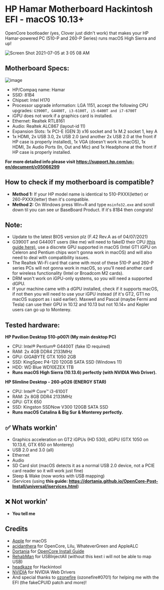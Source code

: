 # HP Hamar Motherboard Hackintosh EFI - macOS 10.13+
OpenCore bootloader (yes, Clover just didn't work) that makes your HP Hamar-powered PC (510-P and 260-P Series) runs macOS High Sierra and up!

![Screen Shot 2021-07-05 at 3 05 08 AM](https://user-images.githubusercontent.com/73286927/124398075-f0f0f980-dd3d-11eb-9da7-4ef36910349a.png)

## Motherboard Specs:
![image](https://user-images.githubusercontent.com/73286927/124374625-18f14600-dcc7-11eb-8365-b0313750ff68.png)
* HP/Compaq name: Hamar
* SSID: 81B4
* Chipset: Intel H170
* Processor upgrade information: LGA 1151, accept the following CPU upgrades: `G3900T, G4400T, i3-6100T, i5-6400T and i7-6700T`
* iGPU does not work if a graphics card is installed.
* Ethernet: Realtek RTL8161
* Audio: Realtek ALC867 (layout-id 11)
* Expansion Slots: 1x PCI-E (GEN 3) x16 socket and 1x M.2 socket 1, key A
* 1x HDMI, 2x USB 3.0, 2x USB 2.0 (and another 2x USB 2.0 at the front if HP case is properly installed), 1x VGA (doesn't work in macOS), 1x HDMI, 3x Audio Ports (In, Out and Mic) and 1x Headphone at the front if HP case is properly installed.

**For more detailed info please visit https://support.hp.com/us-en/document/c05066299**

## How to check if my motherboard is compatible?
* **Method 1:** If your HP model name is identical to 510-PXXX(letter) or 260-PXXX(letter) then it's compatible.
* **Method 2:** On Windows press Win+R and type `msinfo32.exe` and scroll down til you can see ur BaseBoard Product. If it's 81B4 then congrats!

## Note:
* Update to the latest BIOS version plz (F.42 Rev.A as of 04/07/2021)
* G3900T and G4400T users (like me) will need to fakeID their CPU [(this guide here)](https://github.com/QuanTrieuPCYT/HPHamar_Hackintosh/blob/main/FakeID.md), use a discrete GPU supported in macOS (Intel GT1 iGPU on Celeron and Pentium chips won't gonna work in macOS) and will also need to deal with compatibility issues.
* The Realtek Wi-Fi card that came with most of these 510-P and 260-P series PCs will not gonna work in macOS, so you'll need another card for wireless functionality (Intel or Broadcom M2 cards).
* DRM won't work on iGPU-only systems, so you will need a supported dGPU.
* If your machine came with a dGPU installed, check if it supports macOS, if not then you will need to use your iGPU instead (if it's GT2, GT1 no macOS support as i said earlier). Maxwell and Pascal (maybe Fermi and Tesla) can use their GPU in 10.12 and 10.13 but not 10.14+ and Kepler users can go up to Monterey.
## Tested hardware:
**HP Pavilion Desktop 510-p007l (My main desktop PC)**
* CPU: Intel® Pentium® G4400T (fake ID required)
* RAM: 2x 4GB DDR4 2133MHz
* GPU: GIGABYTE GTX 1050 2GB
* SSD: KingSpec P4-120 120GB SATA SSD (Windows 11)
* HDD: WD Blue WD10EZEX 1TB
* **Runs macOS High Sierra (10.13.6) perfectly (with NVIDIA Web Driver).**

**HP Slimline Desktop - 260-p026 (ENERGY STAR)**
* CPU: Intel® Core™ i3-6100T
* RAM: 2x 8GB DDR4 2133MHz
* GPU: GTX 650
* SSD: Kingston SSDNow V300 120GB SATA SSD
* **Runs macOS Catalina & Big Sur & Monterey perfectly.**

## ✅ Whats workin'
* Graphics acceleration on GT2 iGPUs (HD 530), dGPU (GTX 1050 on 10.13.6, GTX 650 on Monterey)
* USB 2.0 and 3.0 (all)
* Ethernet
* Audio
* SD Card slot (macOS detects it as a normal USB 2.0 device, not a PCIE card reader so it will work just fine)
* Sleep & Wake (now works with USB mapping)
* iServices (using **this guide: https://dortania.github.io/OpenCore-Post-Install/universal/iservices.html**)
## ❌ Not workin'
* **You tell me**

## Credits
* [Apple](https://apple.com) for macOS
* [acidanthera](https://github.com/acidanthera) for OpenCore, Lilu, WhateverGreen and AppleALC
* [Dortania](https://dortania.github.io) for [OpenCore Install Guide](https://dortania.github.io/OpenCore-Install-Guide)
* [RehabMan](https://github.com/RehabMan) for USBInjectAll (without this kext i will not be able to map USB)
* [headkaze](https://github.com/headkaze) for Hackintool
* [NVIDIA](https://nvidia.com) for NVIDIA Web Drivers
* And special thanks to [ozonefire](https://www.reddit.com/user/ozonefire1984) (ozonefire#0701) for helping me with the EFI (the fakeCPUID patch and more)!
